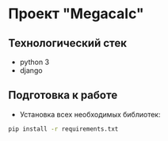 # Проект "Megacalc"


Технологический стек
---------------------------------
- python 3
- django

Подготовка к работе
---------------------------------

- Установка всех необходимых библиотек:
```bash
pip install -r requirements.txt